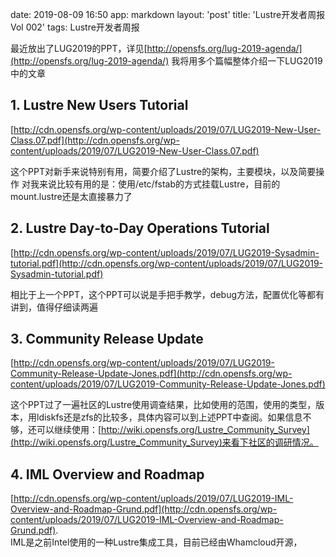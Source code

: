 date: 2019-08-09 16:50
app: markdown
layout: 'post'
title: 'Lustre开发者周报Vol 002'
tags: Lustre开发者周报

最近放出了LUG2019的PPT，详见[http://opensfs.org/lug-2019-agenda/](http://opensfs.org/lug-2019-agenda/)
我将用多个篇幅整体介绍一下LUG2019中的文章
## 1. Lustre New Users Tutorial 
[http://cdn.opensfs.org/wp-content/uploads/2019/07/LUG2019-New-User-Class.07.pdf](http://cdn.opensfs.org/wp-content/uploads/2019/07/LUG2019-New-User-Class.07.pdf)    
  
这个PPT对新手来说特别有用，简要介绍了Lustre的架构，主要模块，以及简要操作
对我来说比较有用的是：使用/etc/fstab的方式挂载Lustre，目前的mount.lustre还是太直接暴力了

## 2. Lustre Day‐to‐Day Operations Tutorial
[http://cdn.opensfs.org/wp-content/uploads/2019/07/LUG2019-Sysadmin-tutorial.pdf](http://cdn.opensfs.org/wp-content/uploads/2019/07/LUG2019-Sysadmin-tutorial.pdf)      

相比于上一个PPT，这个PPT可以说是手把手教学，debug方法，配置优化等都有讲到，值得仔细读两遍

## 3. Community Release Update 
[http://cdn.opensfs.org/wp-content/uploads/2019/07/LUG2019-Community-Release-Update-Jones.pdf](http://cdn.opensfs.org/wp-content/uploads/2019/07/LUG2019-Community-Release-Update-Jones.pdf)      

这个PPT过了一遍社区的Lustre使用调查结果，比如使用的范围，使用的类型，版本，用ldiskfs还是zfs的比较多，具体内容可以到上述PPT中查阅。如果信息不够，还可以继续使用：[http://wiki.opensfs.org/Lustre_Community_Survey](http://wiki.opensfs.org/Lustre_Community_Survey)来看下社区的调研情况。

## 4.  IML Overview and Roadmap
[http://cdn.opensfs.org/wp-content/uploads/2019/07/LUG2019-IML-Overview-and-Roadmap-Grund.pdf](http://cdn.opensfs.org/wp-content/uploads/2019/07/LUG2019-IML-Overview-and-Roadmap-Grund.pdf).  
IML是之前Intel使用的一种Lustre集成工具，目前已经由Whamcloud开源，




































